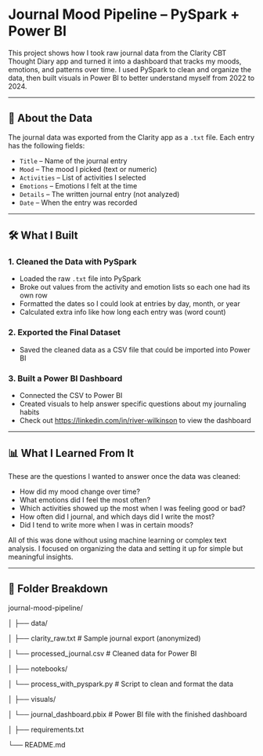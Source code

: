 # Journal Mood Pipeline – PySpark + Power BI

This project shows how I took raw journal data from the Clarity CBT Thought Diary app and turned it into a dashboard that tracks my moods, emotions, and patterns over time. I used PySpark to clean and organize the data, then built visuals in Power BI to better understand myself from 2022 to 2024.

---

## 🧾 About the Data

The journal data was exported from the Clarity app as a `.txt` file. Each entry has the following fields:

- `Title` – Name of the journal entry
- `Mood` – The mood I picked (text or numeric)
- `Activities` – List of activities I selected
- `Emotions` – Emotions I felt at the time
- `Details` – The written journal entry (not analyzed)
- `Date` – When the entry was recorded

---

## 🛠️ What I Built

### 1. Cleaned the Data with PySpark
- Loaded the raw `.txt` file into PySpark
- Broke out values from the activity and emotion lists so each one had its own row
- Formatted the dates so I could look at entries by day, month, or year
- Calculated extra info like how long each entry was (word count)

### 2. Exported the Final Dataset
- Saved the cleaned data as a CSV file that could be imported into Power BI

### 3. Built a Power BI Dashboard
- Connected the CSV to Power BI
- Created visuals to help answer specific questions about my journaling habits
- Check out https://linkedin.com/in/river-wilkinson to view the dashboard

---

## 📊 What I Learned From It

These are the questions I wanted to answer once the data was cleaned:

- How did my mood change over time?
- What emotions did I feel the most often?
- Which activities showed up the most when I was feeling good or bad?
- How often did I journal, and which days did I write the most?
- Did I tend to write more when I was in certain moods?

All of this was done without using machine learning or complex text analysis. I focused on organizing the data and setting it up for simple but meaningful insights.

---

## 🧱 Folder Breakdown
journal-mood-pipeline/

│
├── data/

│ ├── clarity_raw.txt # Sample journal export (anonymized)

│ └── processed_journal.csv # Cleaned data for Power BI

│
├── notebooks/

│ └── process_with_pyspark.py # Script to clean and format the data

│
├── visuals/

│ └── journal_dashboard.pbix # Power BI file with the finished dashboard

│
├── requirements.txt

└── README.md

